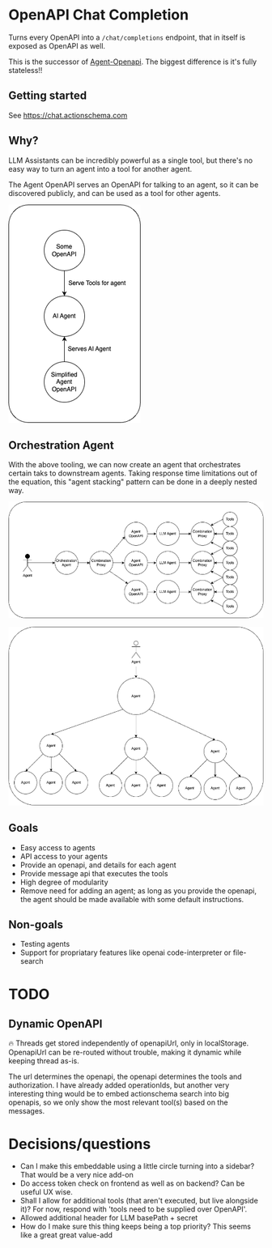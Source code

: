 # OpenAPI Chat Completion

Turns every OpenAPI into a `/chat/completions` endpoint, that in itself is exposed as OpenAPI as well.

This is the successor of [Agent-Openapi](https://github.com/CodeFromAnywhere/agent-openapi). The biggest difference is it's fully stateless!!

## Getting started

See https://chat.actionschema.com

## Why?

LLM Assistants can be incredibly powerful as a single tool, but there's no easy way to turn an agent into a tool for another agent.

The Agent OpenAPI serves an OpenAPI for talking to an agent, so it can be discovered publicly, and can be used as a tool for other agents.

![](agent-openapi.drawio.png)

## Orchestration Agent

With the above tooling, we can now create an agent that orchestrates certain taks to downstream agents. Taking response time limitations out of the equation, this "agent stacking" pattern can be done in a deeply nested way.

![](orchestration-agent.drawio.png)

![](agent-stacking.drawio.png)

## Goals

- Easy access to agents
- API access to your agents
- Provide an openapi, and details for each agent
- Provide message api that executes the tools
- High degree of modularity
- Remove need for adding an agent; as long as you provide the openapi, the agent should be made available with some default instructions.

## Non-goals

- Testing agents
- Support for propriatary features like openai code-interpreter or file-search

# TODO

## Dynamic OpenAPI

🔥 Threads get stored independently of openapiUrl, only in localStorage. OpenapiUrl can be re-routed without trouble, making it dynamic while keeping thread as-is.

The url determines the openapi, the openapi determines the tools and authorization. I have already added operationIds, but another very interesting thing would be to embed actionschema search into big openapis, so we only show the most relevant tool(s) based on the messages.

# Decisions/questions

- Can I make this embeddable using a little circle turning into a sidebar? That would be a very nice add-on
- Do access token check on frontend as well as on backend? Can be useful UX wise.
- Shall I allow for additional tools (that aren't executed, but live alongside it)? For now, respond with 'tools need to be supplied over OpenAPI'.
- Allowed additional header for LLM basePath + secret
- How do I make sure this thing keeps being a top priority? This seems like a great great value-add
